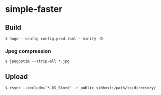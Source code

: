 # simple-faster

## Build

``` bash:bash
$ hugo --config config.prod.toml --minify -D
```

### Jpeg compression

``` bash:bash
$ jpegoptim --strip-all *.jpg  
```

## Upload

``` bash:bash
$ rsync --exclude='*.DS_Store' -r public sshhost:/path/to/directory/
```
